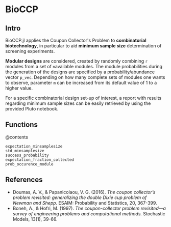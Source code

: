 # BioCCP
## Intro
 
BioCCP.jl applies the Coupon Collector's Problem to **combinatorial biotechnology**, in particular to aid **minimum sample size** determination of screening experiments. 

**Modular designs** are considered, created by randomly combining `r` modules from a set of `n`available modules. The module probabilities during the generation of the designs are specified by a probability/abundance vector `p_vec`. Depending on how many complete sets of modules one wants to observe, parameter `m` can be increased from its default value of 1 to a higher value. 

For a specific combinatorial design set-up of interest, a report with results regarding minimum sample sizes can be easily retrieved by using the provided Pluto notebook.

## Functions
@contents

```@docs
expectation_minsamplesize
std_minsamplesize
success_probability
expectation_fraction_collected
prob_occurence_module
```


## References
- Doumas, A. V., & Papanicolaou, V. G. (2016). *The coupon collector’s problem revisited: generalizing the double Dixie cup problem of Newman and Shepp.* ESAIM: Probability and Statistics, 20, 367-399.
- Boneh, A., & Hofri, M. (1997). *The coupon-collector problem revisited—a survey of engineering problems and computational methods.* Stochastic Models, 13(1), 39-66.




